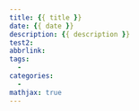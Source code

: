 ```yaml
---
title: {{ title }}
date: {{ date }}
description: {{ description }}
test2: 
abbrlink: 
tags: 
  - 
categories: 
  - 
mathjax: true
---
```

